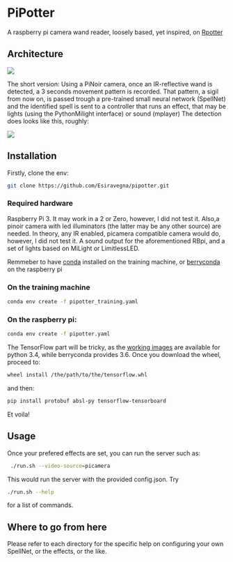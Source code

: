 # PiPotter

A raspberry pi camera wand reader, loosely based, yet inspired,  on [Rpotter](https://github.com/sean-obrien/rpotter/blob/master/rpotter.py)


## Architecture

![](https://i.imgur.com/m5g8WOs.jpg)

The short version: Using a PiNoir camera, once an IR-reflective wand is detected, a 3 seconds movement pattern is recorded. That pattern, a sigil from now on, is passed trough a pre-trained small neural network (SpellNet) and the identified spell is sent to a controller that runs an effect, that may be lights (using the PythonMilight interface) or sound (mplayer)
The detection does looks like this, roughly:

![](https://i.imgur.com/uQiWFLs.png)



## Installation

Firstly, clone the env:
```bash
git clone https://github.com/Esiravegna/pipotter.git
```

### Required hardware

Raspberry Pi 3. It may work in a 2 or Zero, however, I did not test it. Also,a pinoir camera with led illuminators (the latter may be any other source) are needed. In theory, any IR enabled, picamera compatible camera would do, however, I did not test it.
A sound output for the aforementioned RBpi, and a set of lights based on MiLight or LimitlessLED.

Remmeber to have [conda](https://conda.io/docs/index.html) installed on the training machine, or [berryconda](https://github.com/jjhelmus/berryconda) on the raspberry pi

### On the training machine
```bash
conda env create -f pipotter_training.yaml
```

### On the raspberry pi:

```bash
conda env create -f pipotter.yaml
```
The TensorFlow part will be tricky, as the [working images](http://ci.tensorflow.org/view/Nightly/job/nightly-pi-python3/) are available for python 3.4, while berryconda provides 3.6. Once you download the wheel, proceed to:
```bash
wheel install /the/path/to/the/tensorflow.whl
``` 
and then:
```bash
pip install protobuf absl-py tensorflow-tensorboard
```

Et voila!

## Usage

Once your prefered effects are set, you can run the server such as:

```bash
 ./run.sh --video-source=picamera
```

This would run the server with the provided config.json. Try

```bash
./run.sh --help
```

for a list of commands.

## Where to go from here

Please refer to each directory for the specific help on configuring your own SpellNet, or the effects, or the like.